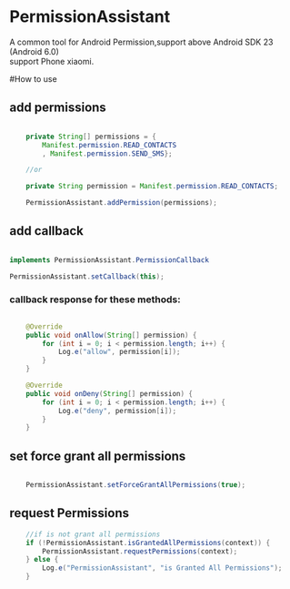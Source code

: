 # PermissionAssistant
A common tool for Android Permission,support above Android SDK 23 (Android 6.0)  
support Phone xiaomi.  

#How to use
## add permissions
```java

    private String[] permissions = {
        Manifest.permission.READ_CONTACTS
        , Manifest.permission.SEND_SMS};

    //or

    private String permission = Manifest.permission.READ_CONTACTS;

    PermissionAssistant.addPermission(permissions);

```

## add callback
```java

implements PermissionAssistant.PermissionCallback  

PermissionAssistant.setCallback(this);

```

### callback response for these methods:

```java

    @Override
    public void onAllow(String[] permission) {
        for (int i = 0; i < permission.length; i++) {
            Log.e("allow", permission[i]);
        }
    }

    @Override
    public void onDeny(String[] permission) {
        for (int i = 0; i < permission.length; i++) {
            Log.e("deny", permission[i]);
        }
    }

```

## set force grant all permissions 
```java

    PermissionAssistant.setForceGrantAllPermissions(true);

```

## request Permissions
```java
    //if is not grant all permissions
    if (!PermissionAssistant.isGrantedAllPermissions(context)) {
        PermissionAssistant.requestPermissions(context);
    } else {
        Log.e("PermissionAssistant", "is Granted All Permissions");
    }
```




